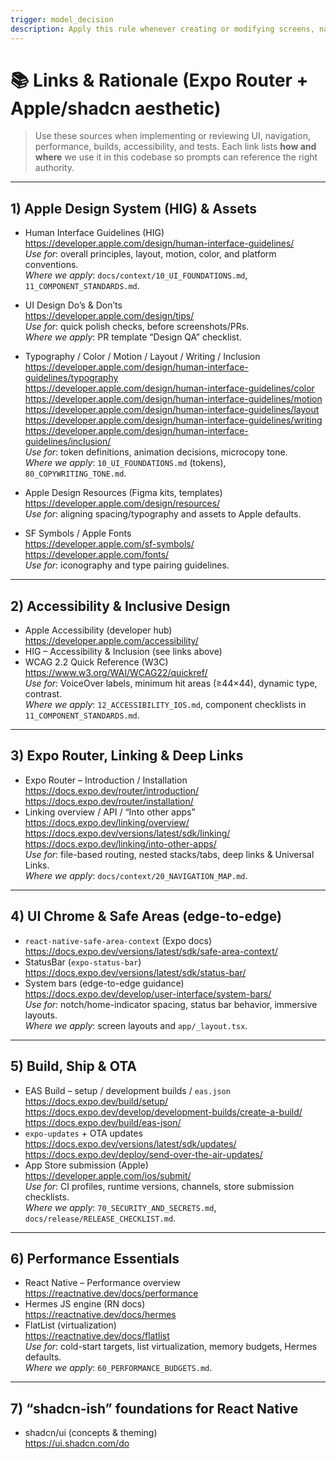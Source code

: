 ```yaml
---
trigger: model_decision
description: Apply this rule whenever creating or modifying screens, navigation, theming, accessibility, or build/test flows in this Expo Router app to enforce Apple/shadcn style, safe-area/deep-link conventions, and our documented tokens and components.
---
```


# 📚 Links & Rationale (Expo Router + Apple/shadcn aesthetic)

> Use these sources when implementing or reviewing UI, navigation, performance, builds, accessibility, and tests. Each link lists **how and where** we use it in this codebase so prompts can reference the right authority.

---

## 1) Apple Design System (HIG) & Assets

- Human Interface Guidelines (HIG)  
  https://developer.apple.com/design/human-interface-guidelines/  
  _Use for_: overall principles, layout, motion, color, and platform conventions.  
  _Where we apply_: `docs/context/10_UI_FOUNDATIONS.md`, `11_COMPONENT_STANDARDS.md`.

- UI Design Do’s & Don’ts  
  https://developer.apple.com/design/tips/  
  _Use for_: quick polish checks, before screenshots/PRs.  
  _Where we apply_: PR template “Design QA” checklist.

- Typography / Color / Motion / Layout / Writing / Inclusion  
  https://developer.apple.com/design/human-interface-guidelines/typography  
  https://developer.apple.com/design/human-interface-guidelines/color  
  https://developer.apple.com/design/human-interface-guidelines/motion  
  https://developer.apple.com/design/human-interface-guidelines/layout  
  https://developer.apple.com/design/human-interface-guidelines/writing  
  https://developer.apple.com/design/human-interface-guidelines/inclusion/  
  _Use for_: token definitions, animation decisions, microcopy tone.  
  _Where we apply_: `10_UI_FOUNDATIONS.md` (tokens), `80_COPYWRITING_TONE.md`.

- Apple Design Resources (Figma kits, templates)  
  https://developer.apple.com/design/resources/  
  _Use for_: aligning spacing/typography and assets to Apple defaults.

- SF Symbols / Apple Fonts  
  https://developer.apple.com/sf-symbols/  
  https://developer.apple.com/fonts/  
  _Use for_: iconography and type pairing guidelines.

---

## 2) Accessibility & Inclusive Design

- Apple Accessibility (developer hub)  
  https://developer.apple.com/accessibility/  
- HIG – Accessibility & Inclusion (see links above)  
- WCAG 2.2 Quick Reference (W3C)  
  https://www.w3.org/WAI/WCAG22/quickref/  
  _Use for_: VoiceOver labels, minimum hit areas (≥44×44), dynamic type, contrast.  
  _Where we apply_: `12_ACCESSIBILITY_IOS.md`, component checklists in `11_COMPONENT_STANDARDS.md`.

---

## 3) Expo Router, Linking & Deep Links

- Expo Router – Introduction / Installation  
  https://docs.expo.dev/router/introduction/  
  https://docs.expo.dev/router/installation/  
- Linking overview / API / “Into other apps”  
  https://docs.expo.dev/linking/overview/  
  https://docs.expo.dev/versions/latest/sdk/linking/  
  https://docs.expo.dev/linking/into-other-apps/  
  _Use for_: file-based routing, nested stacks/tabs, deep links & Universal Links.  
  _Where we apply_: `docs/context/20_NAVIGATION_MAP.md`.

---

## 4) UI Chrome & Safe Areas (edge-to-edge)

- `react-native-safe-area-context` (Expo docs)  
  https://docs.expo.dev/versions/latest/sdk/safe-area-context/  
- StatusBar (`expo-status-bar`)  
  https://docs.expo.dev/versions/latest/sdk/status-bar/  
- System bars (edge-to-edge guidance)  
  https://docs.expo.dev/develop/user-interface/system-bars/  
  _Use for_: notch/home-indicator spacing, status bar behavior, immersive layouts.  
  _Where we apply_: screen layouts and `app/_layout.tsx`.

---

## 5) Build, Ship & OTA

- EAS Build – setup / development builds / `eas.json`  
  https://docs.expo.dev/build/setup/  
  https://docs.expo.dev/develop/development-builds/create-a-build/  
  https://docs.expo.dev/build/eas-json/  
- `expo-updates` + OTA updates  
  https://docs.expo.dev/versions/latest/sdk/updates/  
  https://docs.expo.dev/deploy/send-over-the-air-updates/  
- App Store submission (Apple)  
  https://developer.apple.com/ios/submit/  
  _Use for_: CI profiles, runtime versions, channels, store submission checklists.  
  _Where we apply_: `70_SECURITY_AND_SECRETS.md`, `docs/release/RELEASE_CHECKLIST.md`.

---

## 6) Performance Essentials

- React Native – Performance overview  
  https://reactnative.dev/docs/performance  
- Hermes JS engine (RN docs)  
  https://reactnative.dev/docs/hermes  
- FlatList (virtualization)  
  https://reactnative.dev/docs/flatlist  
  _Use for_: cold-start targets, list virtualization, memory budgets, Hermes defaults.  
  _Where we apply_: `60_PERFORMANCE_BUDGETS.md`.

---

## 7) “shadcn-ish” foundations for React Native

- shadcn/ui (concepts & theming)  
  https://ui.shadcn.com/do
